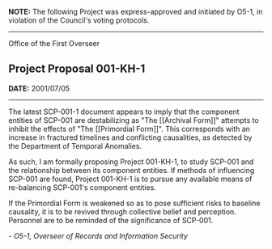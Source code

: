 
**NOTE:** The following Project was express-approved and initiated by O5-1, in violation of the Council's voting protocols.

---

Office of the First Overseer

## Project Proposal 001-KH-1

**DATE:** 2001/07/05

---

The latest SCP-001-1 document appears to imply that the component entities of SCP-001 are destabilizing as "The [[Archival Form]]" attempts to inhibit the effects of "The [[Primordial Form]]". This corresponds with an increase in fractured timelines and conflicting causalities, as detected by the Department of Temporal Anomalies.

As such, I am formally proposing Project 001-KH-1, to study SCP-001 and the relationship between its component entities. If methods of influencing SCP-001 are found, Project 001-KH-1 is to pursue any available means of re-balancing SCP-001's component entities.

If the Primordial Form is weakened so as to pose sufficient risks to baseline causality, it is to be revived through collective belief and perception. Personnel are to be reminded of the significance of SCP-001.  

_- O5-1, Overseer of Records and Information Security_
